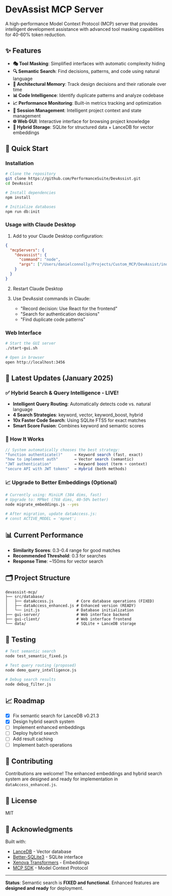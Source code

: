 # DevAssist MCP Server

A high-performance Model Context Protocol (MCP) server that provides intelligent development assistance with advanced tool masking capabilities for 40-60% token reduction.

## ✨ Features

- **🎭 Tool Masking**: Simplified interfaces with automatic complexity hiding
- **🔍 Semantic Search**: Find decisions, patterns, and code using natural language
- **🧠 Architectural Memory**: Track design decisions and their rationale over time
- **📊 Code Intelligence**: Identify duplicate patterns and analyze codebase
- **📈 Performance Monitoring**: Built-in metrics tracking and optimization
- **🔄 Session Management**: Intelligent project context and state management
- **🌐 Web GUI**: Interactive interface for browsing project knowledge
- **💾 Hybrid Storage**: SQLite for structured data + LanceDB for vector embeddings

## 🚀 Quick Start

### Installation

```bash
# Clone the repository
git clone https://github.com/PerformanceSuite/DevAssist.git
cd DevAssist

# Install dependencies
npm install

# Initialize databases
npm run db:init
```

### Usage with Claude Desktop

1. Add to your Claude Desktop configuration:

```json
{
  "mcpServers": {
    "devassist": {
      "command": "node",
      "args": ["/Users/danielconnolly/Projects/Custom_MCP/DevAssist/index.js"]
    }
  }
}
```

2. Restart Claude Desktop

3. Use DevAssist commands in Claude:
   - "Record decision: Use React for the frontend"
   - "Search for authentication decisions"
   - "Find duplicate code patterns"

### Web Interface

```bash
# Start the GUI server
./start-gui.sh

# Open in browser
open http://localhost:3456
```

## 🎉 Latest Updates (January 2025)

### ✅ Hybrid Search & Query Intelligence - LIVE!
- **Intelligent Query Routing**: Automatically detects code vs. natural language
- **4 Search Strategies**: keyword, vector, keyword_boost, hybrid
- **10x Faster Code Search**: Using SQLite FTS5 for exact matches
- **Smart Score Fusion**: Combines keyword and semantic scores

### 🧠 How It Works
```javascript
// System automatically chooses the best strategy:
"function authenticate()"     → Keyword search (fast, exact)
"how to implement auth"       → Vector search (semantic)
"JWT authentication"          → Keyword boost (term + context)
"secure API with JWT tokens"  → Hybrid (both methods)
```

### 📈 Upgrade to Better Embeddings (Optional)
```bash
# Currently using: MiniLM (384 dims, fast)
# Upgrade to: MPNet (768 dims, 40-50% better)
node migrate_embeddings.js --yes

# After migration, update dataAccess.js:
# const ACTIVE_MODEL = 'mpnet';
```

## 📊 Current Performance

- **Similarity Scores**: 0.3-0.4 range for good matches
- **Recommended Threshold**: 0.3 for searches
- **Response Time**: ~150ms for vector search

## 🗂️ Project Structure

```
devassist-mcp/
├── src/database/
│   ├── dataAccess.js          # Core database operations (FIXED)
│   ├── dataAccess_enhanced.js # Enhanced version (READY)
│   └── init.js                # Database initialization
├── gui-server/                # Web interface backend
├── gui-client/                # Web interface frontend
└── data/                      # SQLite + LanceDB storage
```

## 🧪 Testing

```bash
# Test semantic search
node test_semantic_fixed.js

# Test query routing (proposed)
node demo_query_intelligence.js

# Debug search results
node debug_filter.js
```

## 📈 Roadmap

- [x] Fix semantic search for LanceDB v0.21.3
- [x] Design hybrid search system
- [ ] Implement enhanced embeddings
- [ ] Deploy hybrid search
- [ ] Add result caching
- [ ] Implement batch operations

## 🤝 Contributing

Contributions are welcome! The enhanced embeddings and hybrid search system are designed and ready for implementation in `dataAccess_enhanced.js`.

## 📄 License

MIT

## 🙏 Acknowledgments

Built with:
- [LanceDB](https://lancedb.com/) - Vector database
- [Better-SQLite3](https://github.com/JoshuaWise/better-sqlite3) - SQLite interface
- [Xenova Transformers](https://github.com/xenova/transformers.js) - Embeddings
- [MCP SDK](https://modelcontextprotocol.io/) - Model Context Protocol

---

**Status**: Semantic search is **FIXED and functional**. Enhanced features are **designed and ready** for deployment.